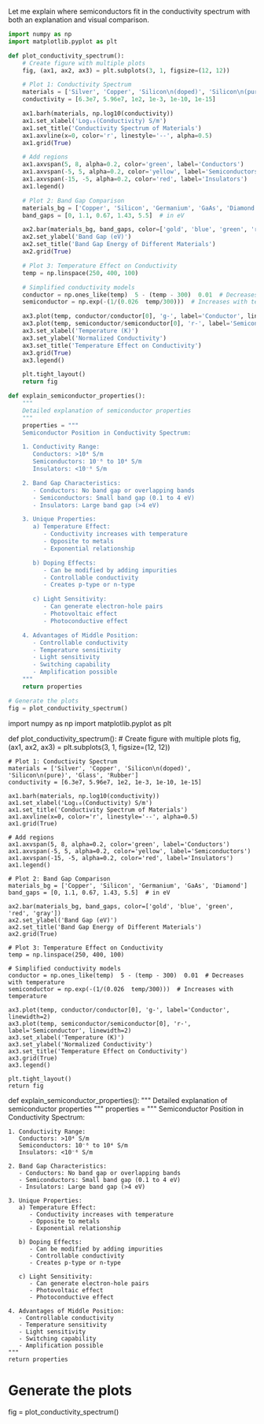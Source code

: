 Let me explain where semiconductors fit in the conductivity spectrum with both an explanation and visual comparison.

```python
import numpy as np
import matplotlib.pyplot as plt

def plot_conductivity_spectrum():
    # Create figure with multiple plots
    fig, (ax1, ax2, ax3) = plt.subplots(3, 1, figsize=(12, 12))

    # Plot 1: Conductivity Spectrum
    materials = ['Silver', 'Copper', 'Silicon\n(doped)', 'Silicon\n(pure)', 'Glass', 'Rubber']
    conductivity = [6.3e7, 5.96e7, 1e2, 1e-3, 1e-10, 1e-15]

    ax1.barh(materials, np.log10(conductivity))
    ax1.set_xlabel('Log₁₀(Conductivity) S/m')
    ax1.set_title('Conductivity Spectrum of Materials')
    ax1.axvline(x=0, color='r', linestyle='--', alpha=0.5)
    ax1.grid(True)

    # Add regions
    ax1.axvspan(5, 8, alpha=0.2, color='green', label='Conductors')
    ax1.axvspan(-5, 5, alpha=0.2, color='yellow', label='Semiconductors')
    ax1.axvspan(-15, -5, alpha=0.2, color='red', label='Insulators')
    ax1.legend()

    # Plot 2: Band Gap Comparison
    materials_bg = ['Copper', 'Silicon', 'Germanium', 'GaAs', 'Diamond']
    band_gaps = [0, 1.1, 0.67, 1.43, 5.5]  # in eV

    ax2.bar(materials_bg, band_gaps, color=['gold', 'blue', 'green', 'red', 'gray'])
    ax2.set_ylabel('Band Gap (eV)')
    ax2.set_title('Band Gap Energy of Different Materials')
    ax2.grid(True)

    # Plot 3: Temperature Effect on Conductivity
    temp = np.linspace(250, 400, 100)

    # Simplified conductivity models
    conductor = np.ones_like(temp)  5 - (temp - 300)  0.01  # Decreases with temperature
    semiconductor = np.exp(-(1/(0.026  temp/300)))  # Increases with temperature

    ax3.plot(temp, conductor/conductor[0], 'g-', label='Conductor', linewidth=2)
    ax3.plot(temp, semiconductor/semiconductor[0], 'r-', label='Semiconductor', linewidth=2)
    ax3.set_xlabel('Temperature (K)')
    ax3.set_ylabel('Normalized Conductivity')
    ax3.set_title('Temperature Effect on Conductivity')
    ax3.grid(True)
    ax3.legend()

    plt.tight_layout()
    return fig

def explain_semiconductor_properties():
    """
    Detailed explanation of semiconductor properties
    """
    properties = """
    Semiconductor Position in Conductivity Spectrum:

    1. Conductivity Range:
       Conductors: >10⁴ S/m
       Semiconductors: 10⁻⁶ to 10⁴ S/m
       Insulators: <10⁻⁶ S/m

    2. Band Gap Characteristics:
       - Conductors: No band gap or overlapping bands
       - Semiconductors: Small band gap (0.1 to 4 eV)
       - Insulators: Large band gap (>4 eV)

    3. Unique Properties:
       a) Temperature Effect:
          - Conductivity increases with temperature
          - Opposite to metals
          - Exponential relationship

       b) Doping Effects:
          - Can be modified by adding impurities
          - Controllable conductivity
          - Creates p-type or n-type

       c) Light Sensitivity:
          - Can generate electron-hole pairs
          - Photovoltaic effect
          - Photoconductive effect

    4. Advantages of Middle Position:
       - Controllable conductivity
       - Temperature sensitivity
       - Light sensitivity
       - Switching capability
       - Amplification possible
    """
    return properties

# Generate the plots
fig = plot_conductivity_spectrum()

```
import numpy as np
import matplotlib.pyplot as plt

def plot_conductivity_spectrum():
    # Create figure with multiple plots
    fig, (ax1, ax2, ax3) = plt.subplots(3, 1, figsize=(12, 12))

    # Plot 1: Conductivity Spectrum
    materials = ['Silver', 'Copper', 'Silicon\n(doped)', 'Silicon\n(pure)', 'Glass', 'Rubber']
    conductivity = [6.3e7, 5.96e7, 1e2, 1e-3, 1e-10, 1e-15]

    ax1.barh(materials, np.log10(conductivity))
    ax1.set_xlabel('Log₁₀(Conductivity) S/m')
    ax1.set_title('Conductivity Spectrum of Materials')
    ax1.axvline(x=0, color='r', linestyle='--', alpha=0.5)
    ax1.grid(True)

    # Add regions
    ax1.axvspan(5, 8, alpha=0.2, color='green', label='Conductors')
    ax1.axvspan(-5, 5, alpha=0.2, color='yellow', label='Semiconductors')
    ax1.axvspan(-15, -5, alpha=0.2, color='red', label='Insulators')
    ax1.legend()

    # Plot 2: Band Gap Comparison
    materials_bg = ['Copper', 'Silicon', 'Germanium', 'GaAs', 'Diamond']
    band_gaps = [0, 1.1, 0.67, 1.43, 5.5]  # in eV

    ax2.bar(materials_bg, band_gaps, color=['gold', 'blue', 'green', 'red', 'gray'])
    ax2.set_ylabel('Band Gap (eV)')
    ax2.set_title('Band Gap Energy of Different Materials')
    ax2.grid(True)

    # Plot 3: Temperature Effect on Conductivity
    temp = np.linspace(250, 400, 100)

    # Simplified conductivity models
    conductor = np.ones_like(temp)  5 - (temp - 300)  0.01  # Decreases with temperature
    semiconductor = np.exp(-(1/(0.026  temp/300)))  # Increases with temperature

    ax3.plot(temp, conductor/conductor[0], 'g-', label='Conductor', linewidth=2)
    ax3.plot(temp, semiconductor/semiconductor[0], 'r-', label='Semiconductor', linewidth=2)
    ax3.set_xlabel('Temperature (K)')
    ax3.set_ylabel('Normalized Conductivity')
    ax3.set_title('Temperature Effect on Conductivity')
    ax3.grid(True)
    ax3.legend()

    plt.tight_layout()
    return fig

def explain_semiconductor_properties():
    """
    Detailed explanation of semiconductor properties
    """
    properties = """
    Semiconductor Position in Conductivity Spectrum:

    1. Conductivity Range:
       Conductors: >10⁴ S/m
       Semiconductors: 10⁻⁶ to 10⁴ S/m
       Insulators: <10⁻⁶ S/m

    2. Band Gap Characteristics:
       - Conductors: No band gap or overlapping bands
       - Semiconductors: Small band gap (0.1 to 4 eV)
       - Insulators: Large band gap (>4 eV)

    3. Unique Properties:
       a) Temperature Effect:
          - Conductivity increases with temperature
          - Opposite to metals
          - Exponential relationship

       b) Doping Effects:
          - Can be modified by adding impurities
          - Controllable conductivity
          - Creates p-type or n-type

       c) Light Sensitivity:
          - Can generate electron-hole pairs
          - Photovoltaic effect
          - Photoconductive effect

    4. Advantages of Middle Position:
       - Controllable conductivity
       - Temperature sensitivity
       - Light sensitivity
       - Switching capability
       - Amplification possible
    """
    return properties

# Generate the plots
fig = plot_conductivity_spectrum()
